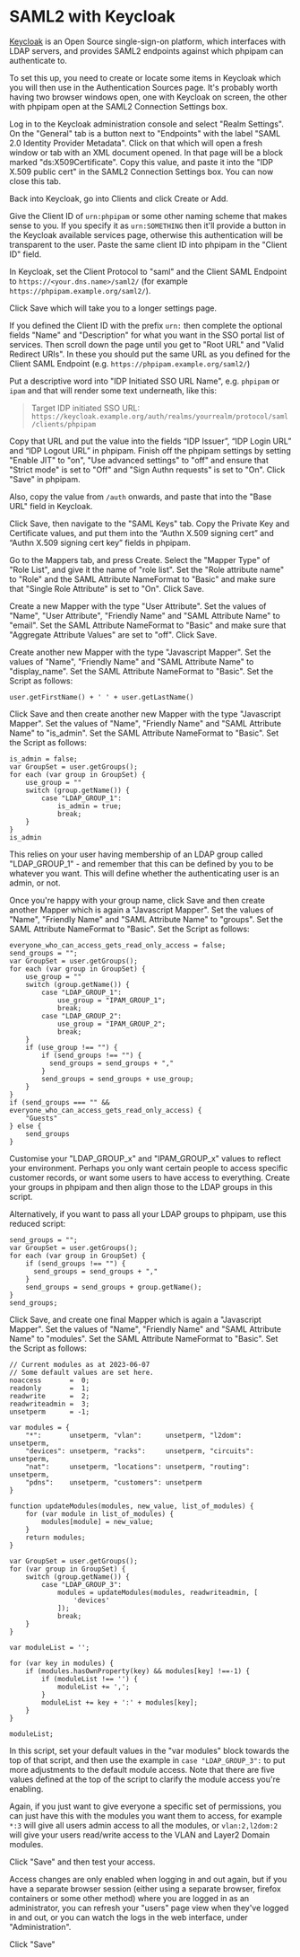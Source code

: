 # SAML2 with Keycloak

<!-- This page is based on this blog post: https://jon.sprig.gs/blog/post/3015 -->

[Keycloak](https://www.keycloak.org/) is an Open Source single-sign-on platform, which interfaces with LDAP servers, and provides SAML2 endpoints against which phpipam can authenticate to.

To set this up, you need to create or locate some items in Keycloak which you will then use in the Authentication Sources page. It's probably worth having two browser windows open, one with
Keycloak on screen, the other with phpipam open at the SAML2 Connection Settings box.

Log in to the Keycloak administration console and select "Realm Settings". On the "General" tab is a button next to "Endpoints" with the label "SAML 2.0 Identity Provider Metadata". Click on
that which will open a fresh window or tab with an XML document opened. In that page will be a block marked "ds:X509Certificate". Copy this value, and paste it into the "IDP X.509 public cert"
in the SAML2 Connection Settings box. You can now close this tab.

Back into Keycloak, go into Clients and click Create or Add.

Give the Client ID of `urn:phpipam` or some other naming scheme that makes sense to you. If you specify it as `urn:SOMETHING` then it'll provide a button in the Keycloak available services
page, otherwise this authentication will be transparent to the user. Paste the same client ID into phpipam in the "Client ID" field.

In Keycloak, set the Client Protocol to "saml" and the Client SAML Endpoint to `https://<your.dns.name>/saml2/` (for example `https://phpipam.example.org/saml2/`).

Click Save which will take you to a longer settings page.

If you defined the Client ID with the prefix `urn:` then complete the optional fields "Name" and "Description" for what you want in the SSO portal list of services. Then scroll down the page
until you get to "Root URL" and "Valid Redirect URIs". In these you should put the same URL as you defined for the Client SAML Endpoint (e.g. `https://phpipam.example.org/saml2/`)

Put a descriptive word into "IDP Initiated SSO URL Name", e.g. `phpipam` or `ipam` and that will render some text underneath, like this:

> Target IDP initiated SSO URL: `https://keycloak.example.org/auth/realms/yourrealm/protocol/saml/clients/phpipam`

Copy that URL and put the value into the fields “IDP Issuer”, “IDP Login URL” and “IDP Logout URL” in phpipam. Finish off the phpipam settings by setting "Enable JIT" to "on", "Use advanced
settings" to "off" and ensure that "Strict mode" is set to "Off" and "Sign Authn requests" is set to "On". Click "Save" in phpipam.

Also, copy the value from `/auth` onwards, and paste that into the "Base URL" field in Keycloak.

Click Save, then navigate to the "SAML Keys" tab. Copy the Private Key and Certificate values, and put them into the “Authn X.509 signing cert” and “Authn X.509 signing cert key” fields in
phpipam.

Go to the Mappers tab, and press Create. Select the "Mapper Type" of "Role List", and give it the name of "role list". Set the "Role attribute name" to "Role" and the SAML Attribute
NameFormat to "Basic" and make sure that "Single Role Attribute" is set to "On". Click Save.

Create a new Mapper with the type "User Attribute". Set the values of "Name", "User Attribute", "Friendly Name" and "SAML Attribute Name" to "email". Set the SAML Attribute NameFormat to
"Basic" and make sure that "Aggregate Attribute Values" are set to "off". Click Save.

Create another new Mapper with the type "Javascript Mapper". Set the values of "Name", "Friendly Name" and "SAML Attribute Name" to "display_name". Set the SAML Attribute NameFormat to
"Basic". Set the Script as follows:

```
user.getFirstName() + ' ' + user.getLastName()
```

Click Save and then create another new Mapper with the type "Javascript Mapper". Set the values of "Name", "Friendly Name" and "SAML Attribute Name" to "is_admin". Set the SAML
Attribute NameFormat to "Basic". Set the Script as follows:

```
is_admin = false;
var GroupSet = user.getGroups();
for each (var group in GroupSet) {
    use_group = ""
    switch (group.getName()) {
        case "LDAP_GROUP_1":
            is_admin = true;
            break;
    }
}
is_admin
```

This relies on your user having membership of an LDAP group called "LDAP_GROUP_1" - and remember that this can be defined by you to be whatever you want. This will define whether
the authenticating user is an admin, or not.

Once you're happy with your group name, click Save and then create another Mapper which is again a "Javascript Mapper". Set the values of "Name", "Friendly Name" and "SAML Attribute
Name" to "groups". Set the SAML Attribute NameFormat to "Basic". Set the Script as follows:

```
everyone_who_can_access_gets_read_only_access = false;
send_groups = "";
var GroupSet = user.getGroups();
for each (var group in GroupSet) {
    use_group = ""
    switch (group.getName()) {
        case "LDAP_GROUP_1":
            use_group = "IPAM_GROUP_1";
            break;
        case "LDAP_GROUP_2":
            use_group = "IPAM_GROUP_2";
            break;
    }
    if (use_group !== "") {
        if (send_groups !== "") {
          send_groups = send_groups + ","
        }
        send_groups = send_groups + use_group;
    }    
}
if (send_groups === "" && everyone_who_can_access_gets_read_only_access) {
    "Guests"
} else {
    send_groups
}
```

Customise your "LDAP_GROUP_x" and "IPAM_GROUP_x" values to reflect your environment. Perhaps you only want certain people to access specific customer records, or want some users
to have access to everything. Create your groups in phpipam and then align those to the LDAP groups in this script.

Alternatively, if you want to pass all your LDAP groups to phpipam, use this reduced script:

```
send_groups = "";
var GroupSet = user.getGroups();
for each (var group in GroupSet) {
    if (send_groups !== "") {
      send_groups = send_groups + ","
    }
    send_groups = send_groups + group.getName();
}
send_groups;
```

Click Save, and create one final Mapper which is again a "Javascript Mapper". Set the values of "Name", "Friendly Name" and "SAML Attribute
Name" to "modules". Set the SAML Attribute NameFormat to "Basic". Set the Script as follows:

```
// Current modules as at 2023-06-07
// Some default values are set here.
noaccess       =  0;
readonly       =  1;
readwrite      =  2;
readwriteadmin =  3;
unsetperm      = -1;

var modules = {
    "*":       unsetperm, "vlan":      unsetperm, "l2dom":    unsetperm,
    "devices": unsetperm, "racks":     unsetperm, "circuits": unsetperm,
    "nat":     unsetperm, "locations": unsetperm, "routing":  unsetperm,
    "pdns":    unsetperm, "customers": unsetperm
}

function updateModules(modules, new_value, list_of_modules) {
    for (var module in list_of_modules) {
        modules[module] = new_value;
    }
    return modules;
}

var GroupSet = user.getGroups();
for (var group in GroupSet) {
    switch (group.getName()) {
        case "LDAP_GROUP_3":
            modules = updateModules(modules, readwriteadmin, [
                'devices'
            ]);
            break;
    }
}

var moduleList = '';

for (var key in modules) {
    if (modules.hasOwnProperty(key) && modules[key] !==-1) {
        if (moduleList !== '') {
            moduleList += ',';
        }
        moduleList += key + ':' + modules[key];
    }
}

moduleList;
```

In this script, set your default values in the "var modules" block towards the top of that script, and then use the example in
`case "LDAP_GROUP_3":` to put more adjustments to the default module access. Note that there are five values defined at the top
of the script to clarify the module access you're enabling.

Again, if you just want to give everyone a specific set of permissions, you can just have this with the modules you want them to access,
for example `*:3` will give all users admin access to all the modules, or `vlan:2,l2dom:2` will give your users read/write access to
the VLAN and Layer2 Domain modules.

Click "Save" and then test your access.

Access changes are only enabled when logging in and out again, but if you have a separate browser session (either using a separate browser, firefox containers
or some other method) where you are logged in as an administrator, you can refresh your "users" page view when they've logged in and out, or you can watch the
logs in the web interface, under "Administration".

Click "Save"
